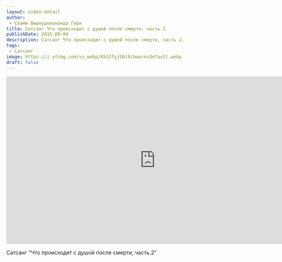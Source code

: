 ```yaml
---
layout: video-detail
author:
 - Свами Вишнудевананда Гири
title: Сатсанг Что происходит с душой после смерти, часть 2
publishDate: 2015-09-04
description: Сатсанг Что происходит с душой после смерти, часть 2. 
tags: 
 - Сатсанг
image: https://i.ytimg.com/vi_webp/Kb3JfyjGbl0/maxresdefault.webp
draft: false
---
```


<iframe width="790" height="444" src="https://www.youtube.com/embed/Kb3JfyjGbl0" frameborder="0" allowfullscreen=""></iframe> 

  Сатсанг "Что происходит с душой после смерти, часть 2"

  

 